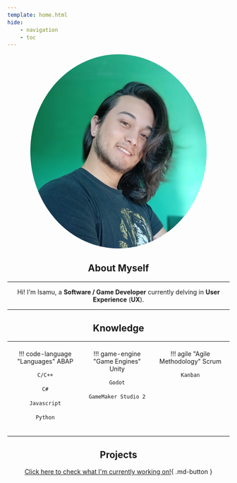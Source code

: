 ```yaml
---
template: home.html
hide:
    - navigation
    - toc
---
```


<center>

<img src="assets/profile_picture.jpg" alt="Avatar" style=" border-radius:50%; width: 10vmax;">

## **About Myself**

---

Hi! I'm Isamu, a **Software / Game Developer** currently delving in **User Experience** (**UX**).

---

## **Knowledge**

<table markdown="1"> <tr>
    <td style="text-align:center;vertical-align:middle;width:33em;"> <br>
!!! code-language "Languages"
    ABAP

    C/C++

    C#

    Javascript

    Python
<br>
    </td>
    <td style="text-align:center;vertical-align:top;width:33em;"> <br>
!!! game-engine "Game Engines"
    Unity

    Godot

    GameMaker Studio 2
<br>
    </td>
    <td style="text-align:center;vertical-align:top;width:33em;"> <br>
!!! agile "Agile Methodology"
    Scrum

    Kanban
<br>
    </td>
</tr> </table>

## **Projects**

[Click here to check what I'm currently working on!](Projects/index.md){ .md-button }

</center>